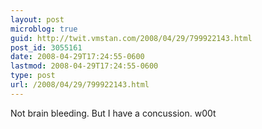 ```yaml
---
layout: post
microblog: true
guid: http://twit.vmstan.com/2008/04/29/799922143.html
post_id: 3055161
date: 2008-04-29T17:24:55-0600
lastmod: 2008-04-29T17:24:55-0600
type: post
url: /2008/04/29/799922143.html
---
```

Not brain bleeding. But I have a concussion. w00t
